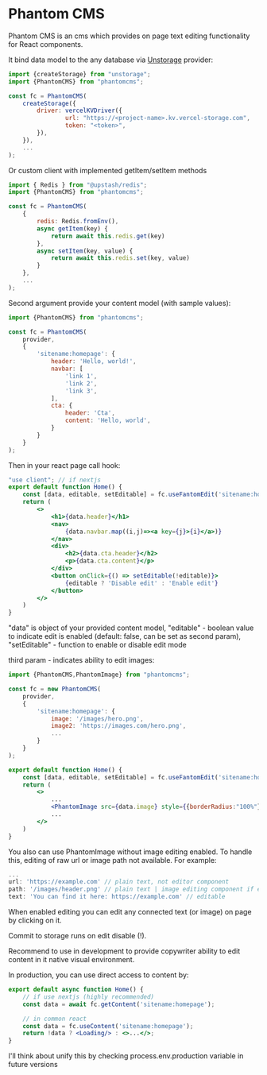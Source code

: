 # Phantom CMS

Phantom CMS is an cms which provides on page text editing functionality for React components.

It bind data model to the any database via [Unstorage](https://unstorage.unjs.io) provider:

```jsx
import {createStorage} from "unstorage";
import {PhantomCMS} from "phantomcms";

const fc = PhantomCMS(
    createStorage({
        driver: vercelKVDriver({
                url: "https://<project-name>.kv.vercel-storage.com",
                token: "<token>",
        }),
    }),
    ...
);
```

Or custom client with implemented getItem/setItem methods

```jsx
import { Redis } from "@upstash/redis";
import {PhantomCMS} from "phantomcms";

const fc = PhantomCMS(
    {
        redis: Redis.fromEnv(),
        async getItem(key) {
            return await this.redis.get(key)
        },
        async setItem(key, value) {
            return await this.redis.set(key, value)
        }
    },
    ...
);
```

Second argument provide your content model (with sample values):

```jsx
import {PhantomCMS} from "phantomcms";

const fc = PhantomCMS(
    provider,
    {
        'sitename:homepage': {
            header: 'Hello, world!',
            navbar: [
                'link 1',
                'link 2',
                'link 3',
            ],
            cta: {
                header: 'Cta',
                content: 'Hello, world',
            }
        }
    }
);
```

Then in your react page call hook:

```jsx
"use client"; // if nextjs
export default function Home() {
    const [data, editable, setEditable] = fc.useFantomEdit('sitename:homepage', true, false);
    return (
        <>
            <h1>{data.header}</h1>
            <nav>
                {data.navbar.map((i,j)=><a key={j}>{i}</a>)}
            </nav>
            <div>
                <h2>{data.cta.header}</h2>
                <p>{data.cta.content}</p>
            </div>
            <button onClick={() => setEditable(!editable)}>
                {editable ? 'Disable edit' : 'Enable edit'}
            </button>
        </>
    )
}
```

"data" is object of your provided content model, "editable" - boolean value to indicate edit is enabled (default: false, can be set as second param), "setEditable" - function to enable or disable edit mode

third param - indicates ability to edit images:

```jsx
import {PhantomCMS,PhantomImage} from "phantomcms";

const fc = new PhantomCMS(
    provider,
    {
        'sitename:homepage': {
            image: '/images/hero.png',
            image2: 'https://images.com/hero.png',
            ...
        }
    }
);

export default function Home() {
    const [data, editable, setEditable] = fc.useFantomEdit('sitename:homepage', false, true);
    return (
        <>
            ...
            <PhantomImage src={data.image} style={{borderRadius:"100%"}} className="h-32" alt="pic"/>
            ...
        </>
    )
}
```

You also can use PhantomImage without image editing enabled.
To handle this, editing of raw url or image path not available.
For example:

```jsx
... 
url: 'https://example.com' // plain text, not editor component
path: '/images/header.png' // plain text | image editing component if enabled
text: 'You can find it here: https://example.com' // editable
```

When enabled editing you can edit any connected text (or image) on page by clicking on it.

Commit to storage runs on edit disable (!).

Recommend to use in development to provide copywriter ability to edit content in it native visual environment.

In production, you can use direct access to content by:

```jsx
export default async function Home() {
    // if use nextjs (highly recommended)
    const data = await fc.getContent('sitename:homepage');

    // in common react
    const data = fc.useContent('sitename:homepage');
    return !data ? <Loading/> : <>...</>;
}
```

I'll think about unify this by checking process.env.production variable in future versions
